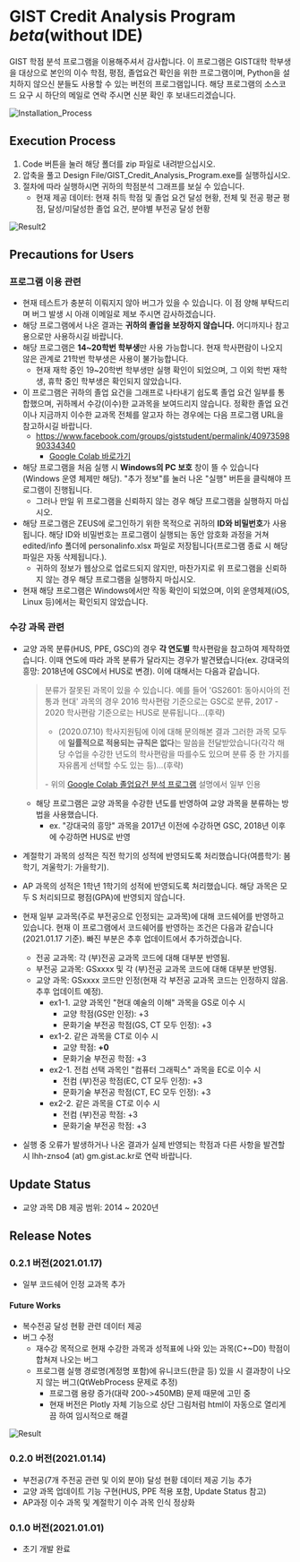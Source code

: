 # GIST Credit Analysis Program *beta*(without IDE)

GIST 학점 분석 프로그램을 이용해주셔서 감사합니다. 이 프로그램은 GIST대학 학부생을 대상으로 본인의 이수 학점, 평점, 졸업요건 확인을 위한 프로그램이며, Python을 설치하지 않으신 분들도 사용할 수 있는 버전의 프로그램입니다. 해당 프로그램의 소스코드 요구 시 하단의 메일로 연락 주시면 신분 확인 후 보내드리겠습니다.

![Installation_Process](https://user-images.githubusercontent.com/63055303/104684734-0137fc80-573d-11eb-9467-3e4653896b87.PNG)

## Execution Process
1. Code 버튼을 눌러 해당 폴더를 zip 파일로 내려받으십시오.
2. 압축을 풀고 Design File/GIST_Credit_Analysis_Program.exe를 실행하십시오.
3. 절차에 따라 실행하시면 귀하의 학점분석 그래프를 보실 수 있습니다.
   * 현재 제공 데이터: 현재 취득 학점 및 졸업 요건 달성 현황, 전체 및 전공 평균 평점, 달성/미달성한 졸업 요건, 분야별 부전공 달성 현황

![Result2](https://user-images.githubusercontent.com/63055303/103453828-4c0b4a80-4d21-11eb-832c-9f5a65797205.PNG)

## Precautions for Users

### 프로그램 이용 관련
* 현재 테스트가 충분히 이뤄지지 않아 버그가 있을 수 있습니다. 이 점 양해 부탁드리며 버그 발생 시 아래 이메일로 제보 주시면 감사하겠습니다.
* 해당 프로그램에서 나온 결과는 **귀하의 졸업을 보장하지 않습니다.** 어디까지나 참고용으로만 사용하시길 바랍니다.
* 해당 프로그램은 **14~20학번 학부생**만 사용 가능합니다. 현재 학사편람이 나오지 않은 관계로 21학번 학부생은 사용이 불가능합니다.
    * 현재 재학 중인 19~20학번 학부생만 실행 확인이 되었으며, 그 이외 학번 재학생, 휴학 중인 학부생은 확인되지 않았습니다.
* 이 프로그램은 귀하의 졸업 요건을 그래프로 나타내기 쉽도록 졸업 요건 일부를 통합했으며, 귀하께서 수강(이수)한 교과목을 보여드리지 않습니다.
정확한 졸업 요건이나 지금까지 이수한 교과목 전체를 알고자 하는 경우에는 다음 프로그램 URL을 참고하시길 바랍니다.
    * https://www.facebook.com/groups/giststudent/permalink/4097359890334340
        * [Google Colab 바로가기](https://colab.research.google.com/drive/1pRaZLyTsbN9RIpmoCs-645dxTWQDM_LQ?usp=sharing&fbclid=IwAR0yx6ptBulpYTaRz9zea9JW7H617tWE518gcrUqDlzWDYFdH73gwfopQ-A)
* 해당 프로그램을 처음 실행 시 **Windows의 PC 보호** 창이 뜰 수 있습니다(Windows 운영 체제만 해당).
"추가 정보"를 눌러 나온 "실행" 버튼을 클릭해야 프로그램이 진행됩니다.
    * 그러나 만일 위 프로그램을 신뢰하지 않는 경우 해당 프로그램을 실행하지 마십시오.
* 해당 프로그램은 ZEUS에 로그인하기 위한 목적으로 귀하의 **ID와 비밀번호**가 사용됩니다.
해당 ID와 비밀번호는 프로그램이 실행되는 동안 암호화 과정을 거쳐 edited/info 폴더에 personalinfo.xlsx 파일로 저장됩니다(프로그램 종료 시 해당 파일은 자동 삭제됩니다.).
    * 귀하의 정보가 웹상으로 업로드되지 않지만, 마찬가지로 위 프로그램을 신뢰하지 않는 경우 해당 프로그램을 실행하지 마십시오.
* 현재 해당 프로그램은 Windows에서만 작동 확인이 되었으며, 이외 운영체제(iOS, Linux 등)에서는 확인되지 않았습니다.


### 수강 과목 관련
* 교양 과목 분류(HUS, PPE, GSC)의 경우 **각 연도별** 학사편람을 참고하여 제작하였습니다.
이때 연도에 따라 과목 분류가 달라지는 경우가 발견됐습니다(ex. 강대국의 흥망: 2018년에 GSC에서 HUS로 변경). 이에 대해서는 다음과 같습니다.

  > 분류가 잘못된 과목이 있을 수 있습니다. 예를 들어 'GS2601: 동아시아의 전통과 현대' 과목의 경우 2016 학사편람 기준으로는 GSC로 분류, 2017 - 2020 학사편람 기준으로는 HUS로 분류됩니다...(후략)
  > * (2020.07.10) 학사지원팀에 이에 대해 문의해본 결과 그러한 과목 모두에 **일률적으로 적용되는 규칙은 없다**는 말씀을 전달받았습니다(각각 해당 수업을 수강한 년도의 학사편람을 따를수도 있으며 분류 중 한 가지를 자유롭게 선택할 수도 있는 등)...(후략)
  > 
  > \- 위의 [Google Colab 졸업요건 분석 프로그램](https://colab.research.google.com/drive/1pRaZLyTsbN9RIpmoCs-645dxTWQDM_LQ?usp=sharing&fbclid=IwAR0yx6ptBulpYTaRz9zea9JW7H617tWE518gcrUqDlzWDYFdH73gwfopQ-A) 설명에서 일부 인용
  
    * 해당 프로그램은 교양 과목을 수강한 년도를 반영하여 교양 과목을 분류하는 방법을 사용했습니다.
        * ex. "강대국의 흥망" 과목을 2017년 이전에 수강하면 GSC, 2018년 이후에 수강하면 HUS로 반영
* 계절학기 과목의 성적은 직전 학기의 성적에 반영되도록 처리했습니다(여름학기: 봄학기, 겨울학기: 가을학기).
* AP 과목의 성적은 1학년 1학기의 성적에 반영되도록 처리했습니다. 해당 과목은 모두 S 처리되므로 평점(GPA)에 반영되지 않습니다.
* 현재 일부 교과목(주로 부전공으로 인정되는 교과목)에 대해 코드쉐어를 반영하고 있습니다.
현재 이 프로그램에서 코드쉐어를 반영하는 조건은 다음과 같습니다(2021.01.17 기준).
빠진 부분은 추후 업데이트에서 추가하겠습니다.
    * 전공 교과목: 각 (부)전공 교과목 코드에 대해 대부분 반영됨.
    * 부전공 교과목: GSxxxx 및 각 (부)전공 교과목 코드에 대해 대부분 반영됨.
    * 교양 과목: GSxxxx 코드만 인정(현재 각 부전공 교과목 코드는 인정하지 않음. 추후 업데이트 예정).
        * ex1-1. 교양 과목인 "현대 예술의 이해" 과목을 GS로 이수 시
            * 교양 학점(GS만 인정): +3
            * 문화기술 부전공 학점(GS, CT 모두 인정): +3
        * ex1-2. 같은 과목을 CT로 이수 시
            * 교양 학점: **+0**
            * 문화기술 부전공 학점: +3
        * ex2-1. 전컴 선택 과목인 "컴퓨터 그래픽스" 과목을 EC로 이수 시
            * 전컴 (부)전공 학점(EC, CT 모두 인정): +3
            * 문화기술 부전공 학점(CT, EC 모두 인정): +3
        * ex2-2. 같은 과목을 CT로 이수 시
            * 전컴 (부)전공 학점: +3
            * 문화기술 부전공 학점: +3
* 실행 중 오류가 발생하거나 나온 결과가 실제 반영되는 학점과 다른 사항을 발견할 시 lhh-znso4 (at) gm.gist.ac.kr로 연락 바랍니다.

## Update Status
* 교양 과목 DB 제공 범위: 2014 ~ 2020년

## Release Notes
### 0.2.1 버전(2021.01.17)
* 일부 코드쉐어 인정 교과목 추가

#### Future Works
* 복수전공 달성 현황 관련 데이터 제공
* 버그 수정
    * 재수강 목적으로 현재 수강한 과목과 성적표에 나와 있는 과목(C+~D0) 학점이 합쳐져 나오는 버그
    * 프로그램 실행 경로명(계정명 포함)에 유니코드(한글 등) 있을 시 결과창이 나오지 않는 버그(QtWebProcess 문제로 추정)
        * 프로그램 용량 증가(대략 200->450MB) 문제 때문에 고민 중
        * 현재 버전은 Plotly 자체 기능으로 상단 그림처럼 html이 자동으로 열리게끔 하여 임시적으로 해결
    
![Result](https://user-images.githubusercontent.com/63055303/105740697-c889f580-5f7c-11eb-9ac4-ee25693388aa.PNG)

### 0.2.0 버전(2021.01.14)
* 부전공(7개 주전공 관련 및 이외 분야) 달성 현황 데이터 제공 기능 추가
* 교양 과목 업데이트 기능 구현(HUS, PPE 적용 포함, Update Status 참고)
* AP과정 이수 과목 및 계절학기 이수 과목 인식 정상화

### 0.1.0 버전(2021.01.01)
* 초기 개발 완료
